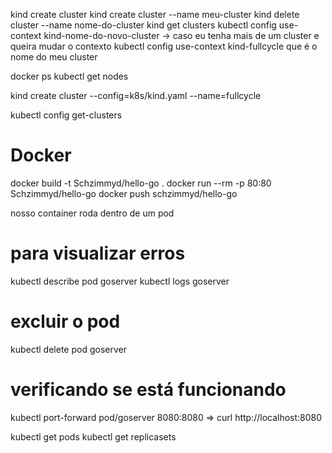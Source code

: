 kind create cluster
kind create cluster --name meu-cluster
kind delete cluster --name nome-do-cluster
kind get clusters
kubectl config use-context kind-nome-do-novo-cluster -> caso eu tenha mais de um cluster e queira mudar o contexto
kubectl config use-context kind-fullcycle que é o nome do meu cluster

docker ps
kubectl get nodes

kind create cluster --config=k8s/kind.yaml --name=fullcycle


kubectl config get-clusters

# Docker
docker build -t Schzimmyd/hello-go .
docker run --rm -p 80:80 Schzimmyd/hello-go
docker push schzimmyd/hello-go

nosso container roda dentro de um pod

# para visualizar erros
kubectl describe pod goserver
kubectl logs goserver

# excluir o pod
kubectl delete pod goserver

# verificando se está funcionando
kubectl port-forward pod/goserver 8080:8080 => curl http://localhost:8080


kubectl get pods
kubectl get replicasets
